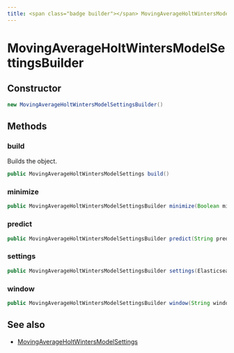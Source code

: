 ```yaml
---
title: <span class="badge builder"></span> MovingAverageHoltWintersModelSettingsBuilder
---
```

# <span class="badge builder"></span> MovingAverageHoltWintersModelSettingsBuilder

## Constructor

```java
new MovingAverageHoltWintersModelSettingsBuilder()
```
## Methods

### <span class="badge object-method"></span> build

Builds the object.

```java
public MovingAverageHoltWintersModelSettings build()
```

### <span class="badge object-method"></span> minimize

```java
public MovingAverageHoltWintersModelSettingsBuilder minimize(Boolean minimize)
```

### <span class="badge object-method"></span> predict

```java
public MovingAverageHoltWintersModelSettingsBuilder predict(String predict)
```

### <span class="badge object-method"></span> settings

```java
public MovingAverageHoltWintersModelSettingsBuilder settings(ElasticsearchMovingAverageHoltWintersModelSettingsSettings settings)
```

### <span class="badge object-method"></span> window

```java
public MovingAverageHoltWintersModelSettingsBuilder window(String window)
```

## See also

 * <span class="badge object-type-class"></span> [MovingAverageHoltWintersModelSettings](./object-MovingAverageHoltWintersModelSettings.md)
